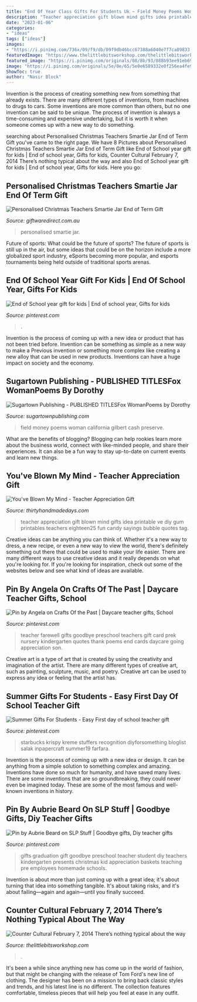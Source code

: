 ```yaml
---
title: "End Of Year Class Gifts For Students Uk ~ Field Money Poems Woman California Gilbert Cash Preserve"
description: "Teacher appreciation gift blown mind gifts idea printable ve diy gum printables teachers eighteen25 fun candy sayings bubble quotes tag"
date: "2023-01-06"
categories:
- "ideas"
tags: ["ideas"]
images:
- "https://i.pinimg.com/736x/09/f9/db/09f9db46bcc67388a6040e7f7ca09833.jpg"
featuredImage: "https://www.thelittlebitsworkshop.com/thelittlebitsworkshop.com/Resources/Archive_files/shapeimage_26.png"
featured_image: "https://i.pinimg.com/originals/08/8b/93/088b93ee91eb69643ed1d1119d72cc54.jpg"
image: "https://i.pinimg.com/originals/5e/0e/65/5e0e6589332e0f256ea4fe9792fe1a3b.jpg"
ShowToc: true
author: "Nasir Block"
---
```



Invention is the process of creating something new from something that already exists. There are many different types of inventions, from machines to drugs to cars. Some inventions are more common than others, but no one invention can be said to be unique. The process of invention is always a time-consuming and expensive undertaking, but it is worth it when someone comes up with a new way to do something.

	

		
searching about Personalised Christmas Teachers Smartie Jar End of Term Gift you've came to the right page. We have 8 Pictures about Personalised Christmas Teachers Smartie Jar End of Term Gift like End of School year gift for kids | End of school year, Gifts for kids, Counter Cultural February 7, 2014 There’s nothing typical about the way and also End of School year gift for kids | End of school year, Gifts for kids. Here you go:
		
    
## Personalised Christmas Teachers Smartie Jar End Of Term Gift

<img loading=lazy src="https://giftwaredirect.com.au/7282-thickbox_default/personalised-teachers-smartie-jar-end-of-term-gift.jpg" onerror="this.onerror=null;this.src='https://tse2.mm.bing.net/th?id=OIP.MSoKf4HMklmpu5qYGSMN2AHaHa&amp;pid=15.1';" alt="Personalised Christmas Teachers Smartie Jar End of Term Gift">

_Source: giftwaredirect.com.au_

>personalised smartie jar. 

	

Future of sports: What could be the future of sports?
The future of sports is still up in the air, but some ideas that could be on the horizon include a more globalized sport industry, eSports becoming more popular, and esports tournaments being held outside of traditional sports arenas.

    
## End Of School Year Gift For Kids | End Of School Year, Gifts For Kids

<img loading=lazy src="https://i.pinimg.com/736x/09/f9/db/09f9db46bcc67388a6040e7f7ca09833.jpg" onerror="this.onerror=null;this.src='https://tse4.mm.bing.net/th?id=OIP.TtrGWxkMR33CNnQ7WJ4h4gHaJ3&amp;pid=15.1';" alt="End of School year gift for kids | End of school year, Gifts for kids">

_Source: pinterest.com_

>. 

	

Invention is the process of coming up with a new idea or product that has not been tried before. Invention can be something as simple as a new way to make a Previous invention or something more complex like creating a new alloy that can be used in new products. Inventions can have a huge impact on society and the economy.

    
## Sugartown Publishing - PUBLISHED TITLESFox WomanPoems By Dorothy

<img loading=lazy src="http://sugartownpublishing.com/yahoo_site_admin/assets/images/Voices_from_the_Field_at_350_dpi.80123431_std.jpg" onerror="this.onerror=null;this.src='https://tse1.mm.bing.net/th?id=OIP.fjDD9v3ye_t8jggkGVyhbgHaLH&amp;pid=15.1';" alt="Sugartown Publishing - PUBLISHED TITLESFox WomanPoems by Dorothy">

_Source: sugartownpublishing.com_

>field money poems woman california gilbert cash preserve. 

	

What are the benefits of blogging?
Blogging can help rookies learn more about the business world, connect with like-minded people, and share their experiences. It can also be a fun way to stay up-to-date on current events and learn new things.

    
## You&#039;ve Blown My Mind - Teacher Appreciation Gift

<img loading=lazy src="https://www.thirtyhandmadedays.com/wp-content/uploads/2015/04/blowmymindteacherappreciationgift.jpg" onerror="this.onerror=null;this.src='https://tse1.mm.bing.net/th?id=OIP.E3YoZc9DjukLH8vCEVKpRwHaLH&amp;pid=15.1';" alt="You&#039;ve Blown My Mind - Teacher Appreciation Gift">

_Source: thirtyhandmadedays.com_

>teacher appreciation gift blown mind gifts idea printable ve diy gum printables teachers eighteen25 fun candy sayings bubble quotes tag. 

	

Creative ideas can be anything you can think of. Whether it's a new way to dress, a new recipe, or even a new way to view the world, there's definitely something out there that could be used to make your life easier. There are many different ways to use creative ideas and it really depends on what you're looking for. If you're looking for inspiration, check out some of the websites below and see what kind of ideas are available.

    
## Pin By Angela On Crafts Of The Past | Daycare Teacher Gifts, School

<img loading=lazy src="https://i.pinimg.com/originals/5e/0e/65/5e0e6589332e0f256ea4fe9792fe1a3b.jpg" onerror="this.onerror=null;this.src='https://tse1.mm.bing.net/th?id=OIP.9IaULxZxsiMWN7ugb7Q6jgAAAA&amp;pid=15.1';" alt="Pin by Angela on Crafts Of the Past | Daycare teacher gifts, School">

_Source: pinterest.com_

>teacher farewell gifts goodbye preschool teachers gift card prek nursery kindergarten quotes thank poems end cards daycare going appreciation son. 

	

Creative art is a type of art that is created by using the creativity and imagination of the artist. There are many different types of creative art, such as painting, sculpture, music, and poetry. Creative art can be used to express any idea or feeling that the artist has.

    
## Summer Gifts For Students - Easy First Day Of School Teacher Gift

<img loading=lazy src="https://i.pinimg.com/originals/08/8b/93/088b93ee91eb69643ed1d1119d72cc54.jpg" onerror="this.onerror=null;this.src='https://tse3.mm.bing.net/th?id=OIP.f7IpwJPyN2tFezHlBVnPzgHaNF&amp;pid=15.1';" alt="Summer Gifts For Students - Easy First day of school teacher gift">

_Source: pinterest.com_

>starbucks krispy kreme stuffers recognition diyforsomething bloglist salak inpapercraft summer19 farfara. 

	

Invention is the process of coming up with a new idea or design. It can be anything from a simple solution to something complex and amazing. Inventions have done so much for humanity, and have saved many lives. There are some inventions that are so groundbreaking, they could never even be imagined today. These are some of the most famous and well-known inventions in history.

    
## Pin By Aubrie Beard On SLP Stuff | Goodbye Gifts, Diy Teacher Gifts

<img loading=lazy src="https://i.pinimg.com/originals/fd/d5/a1/fdd5a148c91c90a0b012528bfd3cd556.jpg" onerror="this.onerror=null;this.src='https://tse1.mm.bing.net/th?id=OIP.BkJ2sqUaxxJC2mpxp9OItgHaJ4&amp;pid=15.1';" alt="Pin by Aubrie Beard on SLP Stuff | Goodbye gifts, Diy teacher gifts">

_Source: pinterest.com_

>gifts graduation gift goodbye preschool teacher student diy teachers kindergarten presents christmas kid appreciation baskets teaching pre employees homemade schools. 

	

Invention is about more than just coming up with a great idea; it's about turning that idea into something tangible. It's about taking risks, and it's about failing—again and again—until you finally succeed.

    
## Counter Cultural February 7, 2014 There’s Nothing Typical About The Way

<img loading=lazy src="https://www.thelittlebitsworkshop.com/thelittlebitsworkshop.com/Resources/Archive_files/shapeimage_26.png" onerror="this.onerror=null;this.src='https://tse4.mm.bing.net/th?id=OIP.q_40TRM4m9FPZv3kYp-eBQAAAA&amp;pid=15.1';" alt="Counter Cultural February 7, 2014 There’s nothing typical about the way">

_Source: thelittlebitsworkshop.com_

>. 

	

It's been a while since anything new has come up in the world of fashion, but that might be changing with the release of Tom Ford's new line of clothing. The designer has been on a mission to bring back classic styles and trends, and his latest line is no different. The collection features comfortable, timeless pieces that will help you feel at ease in any outfit.

